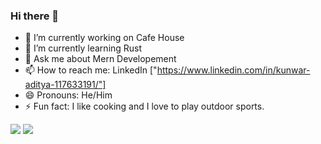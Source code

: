 ### Hi there 👋

- 🔭 I’m currently working on Cafe House
- 🌱 I’m currently learning Rust
- 💬 Ask me about Mern Developement
- 📫 How to reach me: LinkedIn ["https://www.linkedin.com/in/kunwar-aditya-117633191/"]
- 😄 Pronouns: He/Him
- ⚡ Fun fact: I like cooking and I love to play outdoor sports.

<img src="https://github-readme-stats.vercel.app/api/top-langs/?username=Kunwar-Aditya-Codes&langs_count=8">

<!-- <img src="https://github-readme-stats.vercel.app/api/wakatime?username=Kunwar-Aditya-Codes" > -->


<img src="https://github-readme-stats.vercel.app/api?username=Kunwar-Aditya-Codes&show_icons=true&theme=radical">


